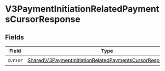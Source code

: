 # V3PaymentInitiationRelatedPaymentsCursorResponse


## Fields

| Field                                                                                                                                          | Type                                                                                                                                           | Required                                                                                                                                       | Description                                                                                                                                    |
| ---------------------------------------------------------------------------------------------------------------------------------------------- | ---------------------------------------------------------------------------------------------------------------------------------------------- | ---------------------------------------------------------------------------------------------------------------------------------------------- | ---------------------------------------------------------------------------------------------------------------------------------------------- |
| `cursor`                                                                                                                                       | [Shared\V3PaymentInitiationRelatedPaymentsCursorResponseCursor](../../Models/Shared/V3PaymentInitiationRelatedPaymentsCursorResponseCursor.md) | :heavy_check_mark:                                                                                                                             | N/A                                                                                                                                            |
